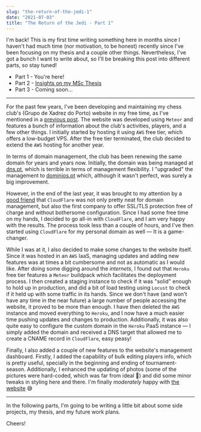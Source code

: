 ```yaml
---
slug: "the-return-of-the-jedi-1"
date: "2021-07-03"
title: "The Return of the Jedi - Part 1"
---
```


I'm back! This is my first time writing something here in months since I haven't had much time (nor motivation, to be honest) recently since I've been focusing on my thesis and a couple other things. Nevertheless, I've got a bunch I want to write about, so I'll be breaking this post into different parts, so stay tuned!

- Part 1 - You're here!
- Part 2 - [Insights on my MSc Thesis](https://blog.ruialves.me/the-return-of-the-jedi-2)
- Part 3 - Coming soon...

---

For the past few years, I've been developing and maintaining my chess club's (Grupo de Xadrez do Porto) website in my free time, as I've mentioned in a [previous post](https://blog.ruialves.me/a-meteoric-regret). The website was developed using `Meteor` and features a bunch of information about the club's activities, players, and a few other things. I initially started by hosting it using `AWS` free tier, which offers a low-budget VPS. After the free tier terminated, the club decided to extend the `AWS` hosting for another year.

In terms of domain management, the club has been renewing the same domain for years and years now. Initially, the domain was being managed at [dns.pt](https://www.dns.pt/pt/), which is terrible in terms of management flexibility. I "upgraded" the management to [dominios.pt](https://www.dominios.pt/) which, although it wasn't perfect, was surely a big improvement.

However, in the end of the last year, it was brought to my attention by a [good friend](https://miguelpduarte.me/) that `CloudFlare` was not only pretty neat for domain management, but also the first company to offer SSL/TLS protection free of charge and without bothersome configuration. Since I had some free time on my hands, I decided to go all-in with `CloudFlare`, and I am very happy with the results. The process took less than a couple of hours, and I've then started using `CloudFlare` for my personal domain as well — It is a game-changer.

While I was at it, I also decided to make some changes to the website itself. Since it was hosted in an `AWS` IaaS, managing updates and adding new features was at times a bit cumbersome and not as automatic as I would like. After doing some digging around the *internets*, I found out that `Heroku` free tier features a `Meteor` buildpack which facilitates the deployment process. I then created a staging instance to check if it was "solid" enough to hold up in production, and did a bit of load testing using `Locust` to check if it held up with some traffic in its hands. Since we don't have (and won't have any time in the near future) a large number of people accessing the website, it proved to be more than enough. I have then deleted the `AWS` instance and moved everything to `Heroku`, and I now have a much easier time pushing updates and changes to production. Additionally, it was also quite easy to configure the custom domain in the `Heroku` PaaS instance — I simply added the domain and received a DNS target that allowed me to create a CNAME record in `CloudFlare`, easy peasy!

Finally, I also added a couple of new features to the website's management dashboard. Firstly, I added the capability of bulk editing players info, which is pretty useful, specially in the beginning and ending of tournament-season. Additionally, I enhanced the updating of photos (some of the pictures were hard-coded, which was far from ideal 😬) and did some minor tweaks in styling here and there. I'm finally *moderately* happy with [the website](https://www.gxp.pt) 😅

---

In the following parts, I'm going to be writing a little bit about some side projects, my thesis, and my future work plans.

Cheers!
